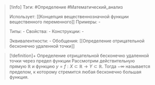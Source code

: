 > [!info]
> Тэги: #Определение #Математический_анализ   
> 
> Использует: [[Концепция вещественнозначной функции вещественного переменного]]
> Примеры: *-*
> 
> Типы: *-*
> Свойства: *-*
> Конструкции: *-*
> 
> Эквивалентности: *-*
> Обобщения: [[Определение отрицательной бесконечно удаленной точки]]

> [!definition]+ Определение отрицательной бесконечно удаленной точки через предел функции
> Рассмотрим действительную прямую $\mathbb{R}$ и функцию $y = f: X \subset \mathbb{R}\rightarrow Y \subset \mathbb{R}$.  Тогда $-\infty$ называется пределом, к которому стремится любая бесконечно большая функция.